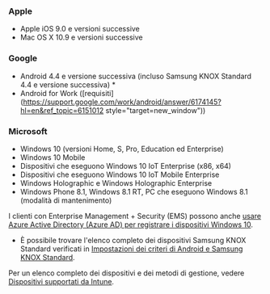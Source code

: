 

### <a name="apple"></a>Apple
  - Apple iOS 9.0 e versioni successive
  - Mac OS X 10.9 e versioni successive

### <a name="google"></a>Google
  - Android 4.4 e versione successiva (incluso Samsung KNOX Standard 4.4 e versione successiva) *
  - Android for Work ([requisiti](https://support.google.com/work/android/answer/6174145?hl=en&ref_topic=6151012 style="target=new_window"))

### <a name="microsoft"></a>Microsoft
  - Windows 10 (versioni Home, S, Pro, Education ed Enterprise)
  - Windows 10 Mobile
  - Dispositivi che eseguono Windows 10 IoT Enterprise (x86, x64)
  - Dispositivi che eseguono Windows 10 IoT Mobile Enterprise
  - Windows Holographic e Windows Holographic Enterprise
  - Windows Phone 8.1, Windows 8.1 RT, PC che eseguono Windows 8.1 (modalità di mantenimento)

I clienti con Enterprise Management + Security (EMS) possono anche [usare Azure Active Directory (Azure AD) per registrare i dispositivi Windows 10](/intune-classic/deploy-use/set-up-windows-device-management-with-microsoft-intune#azure-active-directory-enrollment).

* È possibile trovare l'elenco completo dei dispositivi Samsung KNOX Standard verificati in [Impostazioni dei criteri di Android e Samsung KNOX Standard](/intune-classic/android-policy-settings-in-microsoft-intune.md#supported-samsung-knox-standard-devices).

Per un elenco completo dei dispositivi e dei metodi di gestione, vedere [Dispositivi supportati da Intune](/intune/supported-devices-browsers#intune-supported-devices).
